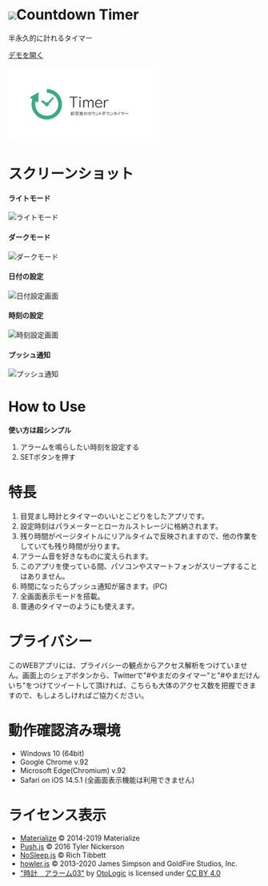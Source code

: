 # <img src="./favicon/favicon.ico" width="30px">Countdown Timer
半永久的に計れるタイマー  

[デモを開く](https://r-40021.github.io/countdown-timer/index.html?date=2021/08/31&time=23:59&title=%E5%A4%8F%E4%BC%91%E3%81%BF%E3%81%AE%E7%B5%82%E3%82%8F%E3%82%8A)

<img src="./snsicon/OGP.png" width="300px">

# スクリーンショット
#### ライトモード
![ライトモード](https://user-images.githubusercontent.com/75155258/126065513-e5f5f01b-aa1f-4618-bfb9-7a98b956677a.png)

#### ダークモード
![ダークモード](https://user-images.githubusercontent.com/75155258/126065520-311b6ac5-cd3a-4b56-b0cc-f35660326c08.png)

#### 日付の設定
<img src="https://user-images.githubusercontent.com/75155258/127759896-430e7e00-c02b-4a0b-a57f-6821a8fa836e.png" width ="400px" alt="日付設定画面">

#### 時刻の設定
<img src="https://user-images.githubusercontent.com/75155258/126022544-25253941-b71a-4525-9efc-2ababbbe27b0.png" width ="400px" alt="時刻設定画面">

#### プッシュ通知
<img src="https://user-images.githubusercontent.com/75155258/127759924-65264f2c-ccf1-4c24-b871-f8c4081e839e.png" width ="400px" alt="プッシュ通知">

# How to Use
**使い方は超シンプル**
1. アラームを鳴らしたい時刻を設定する
1. SETボタンを押す  
# 特長
1. 目覚まし時計とタイマーのいいとこどりをしたアプリです。
1. 設定時刻はパラメーターとローカルストレージに格納されます。
1. 残り時間がページタイトルにリアルタイムで反映されますので、他の作業をしていても残り時間が分ります。
1. アラーム音を好きなものに変えられます。
2. このアプリを使っている間、パソコンやスマートフォンがスリープすることはありません。
3. 時間になったらプッシュ通知が届きます。(PC)
4. 全画面表示モードを搭載。
5. 普通のタイマーのようにも使えます。
# プライバシー
このWEBアプリには、プライバシーの観点からアクセス解析をつけていません。画面上のシェアボタンから、Twitterで"#やまだのタイマー"と"#やまだけんいち"をつけてツイートして頂ければ、こちらも大体のアクセス数を把握できますので、もしよろしければご協力ください。
# 動作確認済み環境
- Windows 10 (64bit)
- Google Chrome v.92
- Microsoft Edge(Chromium) v.92
- Safari on iOS 14.5.1 (全画面表示機能は利用できません)
# ライセンス表示
- [Materialize](https://github.com/dogfalo/materialize) &copy; 2014-2019 Materialize
- [Push.js](https://github.com/Nickersoft/push.js) &copy; 2016 Tyler Nickerson
- [NoSleep.js](https://github.com/richtr/NoSleep.js) &copy; Rich Tibbett
- [howler.js](https://github.com/goldfire/howler.js) &copy; 2013-2020 James Simpson and GoldFire Studios, Inc.
- ["時計　アラーム03"](https://otologic.jp/free/se/clock01.html) by [OtoLogic](https://otologic.jp/) is licensed under [CC BY 4.0](https://creativecommons.org/licenses/by/4.0/legalcode)
